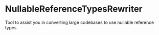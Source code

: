 ﻿# NullableReferenceTypesRewriter

Tool to assist you in converting large codebases to use nullable reference types.